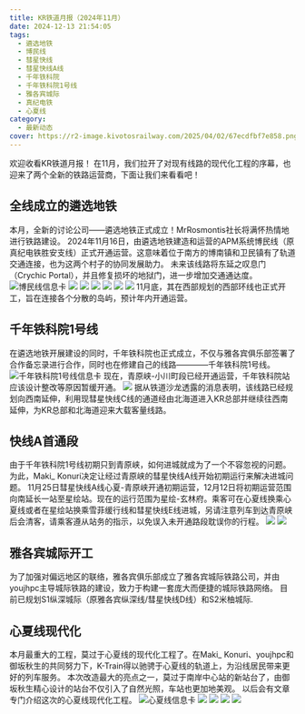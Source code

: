 ```yaml
---
title: KR铁道月报（2024年11月）
date: 2024-12-13 21:54:05
tags:
  - 遴选地铁
  - 博民线
  - 彗星快线
  - 彗星快线A线
  - 千年铁科院
  - 千年铁科院1号线
  - 雅各宾城际
  - 真纪电铁
  - 心夏线
category:
  - 最新动态
cover: https://r2-image.kivotosrailway.com/2025/04/02/67ecdfbf7e858.png
---
```

欢迎收看KR铁道月报！
在11月，我们拉开了对现有线路的现代化工程的序幕，也迎来了两个全新的铁路运营商，下面让我们来看看吧！
## 全线成立的遴选地铁
本月，全新的讨论公司——遴选地铁正式成立！MrRosmontis社长将满怀热情地进行铁路建设。
2024年11月16日，由遴选地铁建造和运营的APM系统博民线（原真纪电铁胜安支线）正式开通运营。这意味着位于南方的博南镇和卫民镇有了轨道交通连接，也为这两个村子的协同发展助力。
未来该线路将东延之叹息门（Crychic Portal），并且修复损坏的地狱门，进一步增加交通通达度。
![博民线信息卡](https://r2-image.kivotosrailway.com/2025/04/02/67ece0744a8ec.png)
![](https://r2-image.kivotosrailway.com/2025/04/02/67ece09679841.png)
![](https://r2-image.kivotosrailway.com/2025/04/02/67ece0a444012.png)
![](https://r2-image.kivotosrailway.com/2025/04/02/67ece0b2286b8.png)
![](https://r2-image.kivotosrailway.com/2025/04/02/67ece0e15581e.png)
![](https://r2-image.kivotosrailway.com/2025/04/02/67ece0e384f9f.png)
![](https://r2-image.kivotosrailway.com/2025/04/02/67ece0e5aa80b.png)
11月底，其在西部规划的西部环线也正式开工，旨在连接各个分散的岛屿，预计年内开通运营。
## 千年铁科院1号线
在遴选地铁开展建设的同时，千年铁科院也正式成立，不仅与雅各宾俱乐部签署了合作备忘录进行合作，同时也在修建自己的线路————千年铁科院1号线。
![千年铁科院1号线信息卡](https://r2-image.kivotosrailway.com/2025/04/02/67ece150376df.png)
现在，青原峡-小川町段已经开通运营，千年铁科院站应该设计整改等原因暂缓开通。
![](https://r2-image.kivotosrailway.com/2025/04/02/67ece1a3a7e01.png)
据从铁道沙龙透露的消息表明，该线路已经规划向西南延伸，利用现彗星快线C线的通道经由北海道进入KR总部并继续往西南延伸，为KR总部和北海道迎来大载客量线路。
## 快线A首通段
由于千年铁科院1号线初期只到青原峡，如何进城就成为了一个不容忽视的问题。为此，Maki_ Konuri决定让经过青原峡的彗星快线A线开始初期运行来解决进城问题。
11月25日彗星快线A线心夏-青原峡开通初期运营，12月12日将初期运营范围向南延长一站至星绘站。现在的运行范围为星绘-玄林府。乘客可在心夏线换乘心夏线或者在星绘站换乘雪菲缓行线和彗星快线E线进城，另请注意列车到达青原峡后会清客，请乘客遵从站务的指示，以免误入未开通路段耽误你的行程。
![](https://r2-image.kivotosrailway.com/2025/04/02/67ece1c0e1675.png)
![](https://r2-image.kivotosrailway.com/2025/04/02/67ece1c5c1e3e.png)
## 雅各宾城际开工
为了加强对偏远地区的联络，雅各宾俱乐部成立了雅各宾城际铁路公司，并由youjhpc主导城际铁路的建设，致力于构建一套庞大而便捷的城际铁路网络。
目前已规划S1纵深城际（原雅各宾纵深线/彗星快线D线）和S2米柚城际.
## 心夏线现代化
本月最重大的工程，莫过于心夏线的现代化工程了。在Maki_ Konuri、youjhpc和御坂秋生的共同努力下，K-Train得以驰骋于心夏线的轨道上，为沿线居民带来更好的列车服务。
本次改造最大的亮点之一，莫过于南岸中心站的新站台了，由御坂秋生精心设计的站台不仅引入了自然光照，车站也更加地美观。
以后会有文章专门介绍这次的心夏线现代化工程。
![心夏线信息卡](https://r2-image.kivotosrailway.com/2025/04/02/67ece34ca6e2e.png)
![](https://r2-image.kivotosrailway.com/2025/04/02/67ece3770cb06.png)
![](https://r2-image.kivotosrailway.com/2025/04/02/67ece37ac950c.png)
![](https://r2-image.kivotosrailway.com/2025/04/02/67ece37e87901.png)
![](https://r2-image.kivotosrailway.com/2025/04/02/67ece38264657.png)